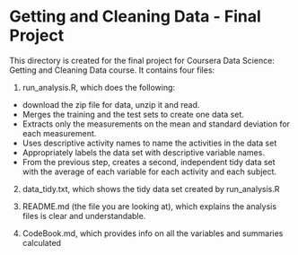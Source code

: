 # Getting and Cleaning Data - Final Project
This directory is created for the final project for Coursera Data Science: Getting and Cleaning Data course.
It contains four files:

1. run_analysis.R, which does the following:

* download the zip file for data, unzip it and read. 
* Merges the training and the test sets to create one data set.
* Extracts only the measurements on the mean and standard deviation for each measurement.
* Uses descriptive activity names to name the activities in the data set
* Appropriately labels the data set with descriptive variable names.
* From the previous step, creates a second, independent tidy data set with the average of each variable for each activity and each subject.

2. data_tidy.txt, which shows the tidy data set created by run_analysis.R

3. README.md (the file you are looking at), which explains the analysis files is clear and understandable.

4. CodeBook.md, which provides info on all the variables and summaries calculated